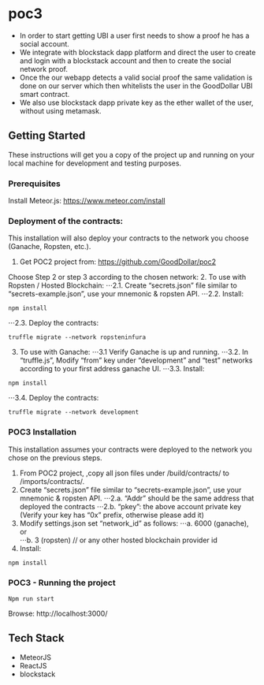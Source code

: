 # poc3
- In order to start getting UBI a user first needs to show a proof he has a social account.
- We integrate with blockstack dapp platform and direct the user to create and login with a blockstack account and then to create the social network proof.
- Once the our webapp detects a valid social proof the same validation is done on our server which then whitelists the user in the GoodDollar UBI smart contract.
- We also use blockstack dapp private key as the ether wallet of the user, without using metamask.

## Getting Started
These instructions will get you a copy of the project up and running on your local machine for development and testing purposes.

### Prerequisites
Install Meteor.js:
https://www.meteor.com/install


### Deployment of the contracts:
This installation will also deploy your contracts to the network you choose (Ganache, Ropsten, etc.). 
1. Get POC2 project from: https://github.com/GoodDollar/poc2

Choose Step 2 or step 3 according to the chosen network:
2. To use with Ropsten / Hosted Blockchain:
⋅⋅⋅2.1.	Create “secrets.json” file similar to “secrets-example.json”, use your mnemonic & ropsten API.
⋅⋅⋅2.2. Install:
```
npm install
```

⋅⋅⋅2.3. Deploy the contracts:
```
truffle migrate --network ropsteninfura
```
3. To use with Ganache:
⋅⋅⋅3.1	Verify Ganache is up and running.
⋅⋅⋅3.2.	In “truffle.js”, Modify “from” key under “development” and “test” networks according to your first address ganache UI.
⋅⋅⋅3.3. Install:
```
npm install
```

⋅⋅⋅3.4. Deploy the contracts:
```
truffle migrate --network development
```

### POC3 Installation
This installation assumes your contracts were deployed to the network you chose on the previous steps.
1. From POC2 project, ,copy all json files under /build/contracts/ to /imports/contracts/.
2.	Create “secrets.json” file similar to “secrets-example.json”, use your mnemonic & ropsten API.
  ⋅⋅⋅2.a.	“Addr” should be the same address that deployed the contracts
  ⋅⋅⋅2.b.	“pkey”: the above account private key (Verify your key has “0x” prefix, otherwise please add it)
3.	Modify settings.json set “network_id” as follows:
  ⋅⋅⋅a.	6000 (ganache), or  
  ⋅⋅⋅b.	3 (ropsten) // or any other hosted blockchain provider id
4.	Install:
```
npm install
```
### POC3 - Running the project
```
Npm run start
```
Browse: http://localhost:3000/

## Tech Stack
- MeteorJS
- ReactJS
- blockstack
